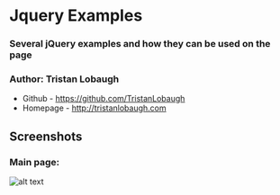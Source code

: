 # Jquery Examples

### Several jQuery examples and how they can be used on the page

### Author: Tristan Lobaugh 
+ Github - https://github.com/TristanLobaugh
+ Homepage - http://tristanlobaugh.com

## Screenshots

### Main page:
![alt text](https://raw.githubusercontent.com/TristanLobaugh/jquer/master/img/screen_shot.png)
